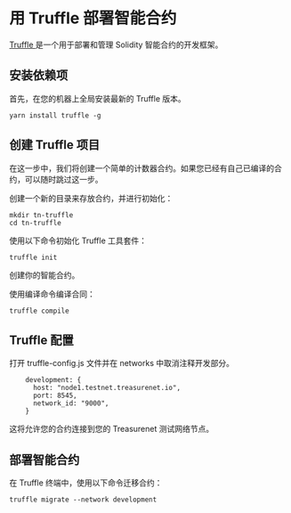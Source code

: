 # 用 Truffle 部署智能合约

[Truffle ](https://www.trufflesuite.com/truffle) 是一个用于部署和管理 Solidity 智能合约的开发框架。

## 安装依赖项

首先，在您的机器上全局安装最新的 Truffle 版本。

```shell
yarn install truffle -g
```

## 创建 Truffle 项目

在这一步中，我们将创建一个简单的计数器合约。如果您已经有自己已编译的合约，可以随时跳过这一步。

创建一个新的目录来存放合约，并进行初始化：

```shell
mkdir tn-truffle
cd tn-truffle
```

使用以下命令初始化 Truffle 工具套件：

```shell
truffle init
```

创建你的智能合约。

使用编译命令编译合同：

```shell
truffle compile
```

## Truffle 配置

打开 truffle-config.js 文件并在 networks 中取消注释开发部分。

```shell
    development: {
      host: "node1.testnet.treasurenet.io",
      port: 8545,
      network_id: "9000",
    }
```

这将允许您的合约连接到您的 Treasurenet 测试网络节点。

## 部署智能合约

在 Truffle 终端中，使用以下命令迁移合约：

```shell
truffle migrate --network development
```
